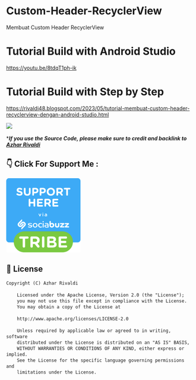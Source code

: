 # Custom-Header-RecyclerView
Membuat Custom Header RecyclerView

# Tutorial Build with Android Studio
https://youtu.be/8tdqT1ph-ik

# Tutorial Build with Step by Step
https://rivaldi48.blogspot.com/2023/05/tutorial-membuat-custom-header-recyclerview-dengan-android-studio.html

<img src="https://blogger.googleusercontent.com/img/b/R29vZ2xl/AVvXsEhLIwlFDhQ2Rmfe9MJDzHScRsb9Fk5GyI0zMeFm3NKfY0szkVWsRwU-szKtQmJhXjtuFFzcMdLAlL57hdQqAscLOupjR7GwdgP7UROgTgWazRKdtGFVgrWw_iM5a5R4dlwDAR7NbFyVUXmR73LoJIL2iDhcuJ5Jx5b_eb_WZeSjd5iKEPel72LnUWNG4g/s1280/Tutorial%20Membuat%20Custom%20Header%20RecyclerView%20dengan%20Android%20Studio.png" data-canonical-src="https://blogger.googleusercontent.com/img/b/R29vZ2xl/AVvXsEgYGrDAtn4cdnxq5JVvskE-LB-_dE1F_Lht5ApeAiR7hlzH8f5jgWGhDPYlL6v2bJMXcZqZxCVScX5mdvnNCWZbUUBeoHaUIVovL-uwY7VJA28paOauUdebJ7GPYa6NpjKtAWTuwhyzvt3rUMr_reiOkLz44F6TjezdypiEq3GPSuI-mzlRRAqpB_XLNA/s1280/Tutorial%20Membuat%20Nested%20RecyclerView%20dengan%20Android%20Studio.png](https://blogger.googleusercontent.com/img/b/R29vZ2xl/AVvXsEhLIwlFDhQ2Rmfe9MJDzHScRsb9Fk5GyI0zMeFm3NKfY0szkVWsRwU-szKtQmJhXjtuFFzcMdLAlL57hdQqAscLOupjR7GwdgP7UROgTgWazRKdtGFVgrWw_iM5a5R4dlwDAR7NbFyVUXmR73LoJIL2iDhcuJ5Jx5b_eb_WZeSjd5iKEPel72LnUWNG4g/s1280/Tutorial%20Membuat%20Custom%20Header%20RecyclerView%20dengan%20Android%20Studio.png" style="max-width:100%;">

****If you use the Source Code, please make sure to credit and backlink to [Azhar Rivaldi](https://rivaldi48.blogspot.com/)***

## 👇 Click For Support Me :
<a href="https://sociabuzz.com/azharrvldi_/donate"> 
<img src="https://github.com/AzharRivaldi/AzharRivaldi/blob/master/Support%20Here.png" width="200" height="200"></a>

## 📄 License

```
Copyright (C) Azhar Rivaldi

    Licensed under the Apache License, Version 2.0 (the "License");
    you may not use this file except in compliance with the License.
    You may obtain a copy of the License at

    http://www.apache.org/licenses/LICENSE-2.0

    Unless required by applicable law or agreed to in writing, software
    distributed under the License is distributed on an "AS IS" BASIS,
    WITHOUT WARRANTIES OR CONDITIONS OF ANY KIND, either express or implied.
    See the License for the specific language governing permissions and
    limitations under the License.

```
